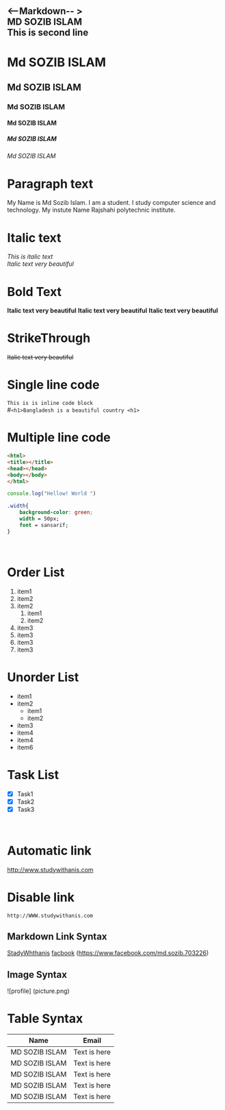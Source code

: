 <--Markdown-- ><BR>
MD SOZIB ISLAM<br>
This is second line
---

# Md SOZIB ISLAM
## Md SOZIB ISLAM
### Md SOZIB ISLAM
#### Md SOZIB ISLAM
##### Md SOZIB ISLAM
###### Md SOZIB ISLAM

# Paragraph text
<p> My Name is Md Sozib Islam. I am a student. I study computer science and technology. My instute Name Rajshahi polytechnic institute. </p>

# Italic text
<i>This is italic text </i><br>
_Italic text very beautiful_

# Bold Text
**Italic text very beautiful**
**Italic text very beautiful**
**Italic text very beautiful**

# StrikeThrough 

~~Italic text very beautiful~~
# Single line code
`This is is inline code block`<br>
#`<h1>Bangladesh is a beautiful country <h1>`

# Multiple line code 

```html
<html>
<title></title>
<head></head>
<body></body>
</html>

```
```javascript
console.log("Hellow! World ")

```
```Css
.width{
    background-color: green;
    width = 50px;
    font = sansarif;      
}
```
<br>

# Order List
1. item1
2. item2
4. item2
    1. item1
    1. item2    
5. item3
6. item3
7. item3
8. item3

# Unorder List

- item1
- item2
    - item1
    - item2
- item3
- item4
- item4
- item6

# Task List
- [x] Task1
- [x] Task2
- [x] Task3

<br>

# Automatic link
http://www.studywithanis.com

# Disable link
`http://WWW.studywithanis.com`

## Markdown Link Syntax

[StadyWhthanis](http://WWW.studywithanis.com)
[facbook] (https://www.facebook.com/md.sozib.703226)


## Image Syntax

![profile] (picture.png)

<!--All link here -->
[StudyWithanis]:http://WWW.studywithanis.com 
[facbook]: https://www.facebook.com/md.sozib.703226

# Table Syntax

| Name | Email |
|------|-------|
|MD SOZIB ISLAM | Text is here |
|MD SOZIB ISLAM | Text is here |
|MD SOZIB ISLAM | Text is here |
|MD SOZIB ISLAM | Text is here |
|MD SOZIB ISLAM | Text is here |
